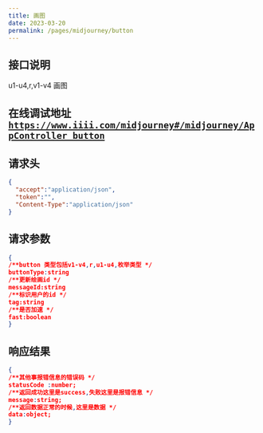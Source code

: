 ```yaml
---
title: 画图
date: 2023-03-20
permalink: /pages/midjourney/button
---
```


## 接口说明

u1-u4,r,v1-v4 画图

## 在线调试地址 <a href='https://www.iiii.com/midjourney#/midjourney/AppController_button'>`https://www.iiii.com/midjourney#/midjourney/AppController_button`</a>

## 请求头

```JSON
{
  "accept":"application/json",
  "token":"",
  "Content-Type":"application/json"
}
```

## 请求参数

```JSON
{
/**button 类型包括v1-v4,r,u1-u4,枚举类型 */
buttonType:string
/**更新绘画id */
messageId:string
/**标识用户的id */
tag:string
/**是否加速 */
fast:boolean
}
```

## 响应结果

```JSON
{
/**其他事报错信息的错误码 */
statusCode :number;
/**返回成功这里是success,失败这里是报错信息 */
message:string;
/**返回数据正常的时候,这里是数据 */
data:object;
}
```
